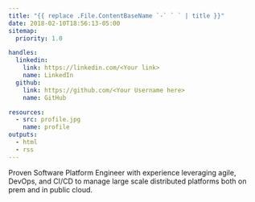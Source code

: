 ```yaml
---
title: "{{ replace .File.ContentBaseName `-` ` ` | title }}"
date: 2018-02-10T18:56:13-05:00
sitemap:
  priority: 1.0

handles:
  linkedin:
    link: https://linkedin.com/<Your link>
    name: LinkedIn
  github:
    link: https://github.com/<Your Username here>
    name: GitHub

resources:
  - src: profile.jpg
    name: profile
outputs:
  - html
  - rss
---
```


Proven Software Platform Engineer with experience leveraging agile, DevOps, and CI/CD to manage large scale distributed platforms both on prem and in public cloud.
